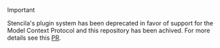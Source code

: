 > [!IMPORTANT]
> Stencila's plugin system has been deprecated in favor of support for the Model Context Protocol
> and this repository has been achived.
> For more details see this [PR](https://github.com/stencila/stencila/pull/2646).
> 
